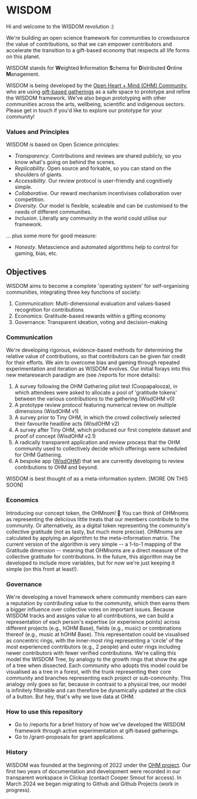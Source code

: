 # WISDOM

Hi and welcome to the WISDOM revolution :)

We're building an open science framework for communities to crowdsource the value of contributions, so that we can empower contributors and accelerate the transition to a gift-based economy that respects all life forms on this planet. 

WISDOM stands for 
**W**eighted
**I**nformation 
**S**chema for 
**D**istributed 
**O**nline 
**M**anagement.

WISDOM is being developed by the [Open Heart + Mind (OHM) Community](https://github.com/openheartmind), who are using [gift-based gatherings](https://github.com/openheartmind/OHM-Gathering/) as a safe space to prototype and refine the WISDOM framework. We've also begun prototyping with other communities across the arts, wellbeing, scientific and indigenous sectors. Please get in touch if you'd like to explore our prototype for your community! 

### Values and Principles
WISDOM is based on Open Science principles:
- _Transparency_. Contributions and reviews are shared publicly, so you know what's going on behind the scenes.
- _Replicability_. Open source and forkable, so you can stand on the shoulders of giants.
- _Accessibility_. Our review protocol is user-friendly and cognitively simple.
- _Collaborative_. Our reward mechanism incentivises collaboration over competition.
- _Diversity_. Our model is flexible, scaleable and can be customised to the needs of different communities. 
- _Inclusion_. Literally any community in the world could utilise our framework.

... plus some more for good measure:
- _Honesty_. Metascience and automated algorithms help to control for gaming, bias, etc.

## Objectives
WISDOM aims to become a complete 'operating system' for self-organising communities, integrating three key functions of society:
1. Communication: Multi-dimensional evaluation and values-based recognition for contributions
2. Economics: Gratitude-based rewards within a gifting economy
3. Governance: Transparent ideation, voting and decision-making

### Communication
We're developing rigorous, evidence-based methods for determining the relative value of contributions, so that contributors can be given fair credit for their efforts. We aim to overcome bias and gaming through repeated experimentation and iteration as WISDOM evolves. Our initial forays into this new metaresearch paradigm are (see /reports for more details): 

1. A survey following the OHM Gathering pilot test (Coopapalooza), in which attendees were asked to allocate a pool of 'gratitude tokens' between the various contributions to the gathering (WisdOHM v0)
2. A prototype review protocol featuring numerical review on multiple dimensions (WisdOHM v1)
3. A survey prior to Tiny OHM, in which the crowd collectively selected their favourite headline acts (WisdOHM v2)
4. A survey after Tiny OHM, which produced our first complete dataset and proof of concept (WisdOHM v2.1)
5. A radically transparent application and review process that the OHM community used to collectively decide which offerings were scheduled for OHM Gathering.
6. A bespoke app ([WisdOHM](https://github.com/openheartmind/wisdohm)) that we are currently developing to review contributions to OHM and beyond.  

WISDOM is best thought of as a meta-information system. [MORE ON THIS SOON]

### Economics
Introducing our concept token, the OHMnom! 🎉 You can think of OHMnoms as representing the delicious little treats that our members contribute to the community. Or alternatively, as a digital token representing the community's collective gratitude (not as tasty, but much more precise). OHMnoms are calculated by applying an algorithm to the meta-information matrix. The current version of the algorithm is very simple -- a 1-to-1 mapping of the Gratitude dimension -- meaning that OHMnoms are a direct measure of the collective gratitude for contributions. In the future, this algorithm may be developed to include more variables, but for now we're just keeping it simple (on this front at least!). 

### Governance
We're developing a novel framework where community members can earn a reputation by contributing value to the community, which then earns them a bigger influence over collective votes on important issues. Because WISDOM tracks and assigns value to all contributions, we can build a representation of each person's expertise (or experience points) across different projects (e.g., hOHM Base), fields (e.g., music) or combinations thereof (e.g., music at hOHM Base). This representation could be visualised as concentric rings, with the inner-most ring representing a 'circle' of the most experienced contributors (e.g., 2 people) and outer rings including newer contributors with fewer verified contributions. We're calling this model the WISDOM Tree, by analogy to the growth rings that show the age of a tree when dissected. Each community who adopts this model could be visualised as a tree in a forest, with the trunk representing their core community and branches representing each project or sub-community. This analogy only goes so far, because in contrast to a physical tree, our model is infinitely filterable and can therefore be dynamically updated at the click of a button. But hey, that's why we love data at OHM. 

### How to use this repository
- Go to /reports for a brief history of how we've developed the WISDOM framework through active experimentation at gift-based gatherings.
- Go to /grant-proposals for grant applications. 

### History
WISDOM was founded at the beginning of 2022 under the [OHM project](https://github.com/openheartmind). Our first two years of documentation and development were recorded in our transparent workspace in Clickup (contact Cooper Smout for access). In March 2024 we began migrating to Github and Github Projects (work in progress).
